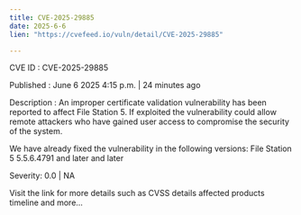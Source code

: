 ```yaml
---
title: CVE-2025-29885
date: 2025-6-6
lien: "https://cvefeed.io/vuln/detail/CVE-2025-29885"

---
```


CVE ID : CVE-2025-29885

Published :  June 6
2025
4:15 p.m. | 24 minutes ago

Description : An improper certificate validation vulnerability has been reported to affect File Station 5. If exploited
the vulnerability could allow remote attackers who have gained user access to compromise the security of the system.

We have already fixed the vulnerability in the following versions:
File Station 5 5.5.6.4791 and later
  and later

Severity: 0.0 | NA

Visit the link for more details
such as CVSS details
affected products
timeline
and more...
